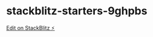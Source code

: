 # stackblitz-starters-9ghpbs

[Edit on StackBlitz ⚡️](https://stackblitz.com/edit/stackblitz-starters-9ghpbs)